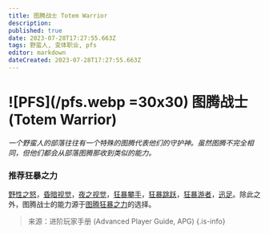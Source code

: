 ```yaml
---
title: 图腾战士 Totem Warrior
description: 
published: true
date: 2023-07-28T17:27:55.663Z
tags: 野蛮人, 变体职业, pfs
editor: markdown
dateCreated: 2023-07-28T17:27:55.663Z
---
```


# ![PFS](/pfs.webp =30x30) 图腾战士 (Totem Warrior)
*一个野蛮人的部落往往有一个特殊的图腾代表他们的守护神。虽然图腾不完全相同，但他们都会从部落图腾那收到类似的能力。*

### 推荐狂暴之力
[野性之怒](/狂暴之力/野性之怒)，[昏暗视觉](/狂暴之力/昏暗视觉)，[夜之视觉](/狂暴之力/夜之视觉)，[狂暴攀手](/狂暴之力/狂暴攀手)，[狂暴跳跃](/狂暴之力/狂暴跳跃)，[狂暴游者](/狂暴之力/狂暴游者)，[迅足](/狂暴之力/迅足)。除此之外，图腾战士的能力源于[图腾狂暴之力](/狂暴之力#图腾狂暴之力)的选择。

> 来源：进阶玩家手册 (Advanced Player Guide, APG)
{.is-info}
